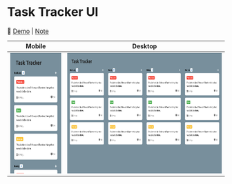 # Task Tracker UI

🔗 [Demo](https://kris-lu-dev.github.io/ASMR-Web-Design-to-HTML-Exercises/13-Task-Tracker-UI) \| [Note]()

| Mobile                                          | Desktop                                  |
| ----------------------------------------------- | ---------------------------------------- |
| <img src="Screenshot-mobile.png" height="280"/> | <img src="Screenshot.png" height="280"/> |
